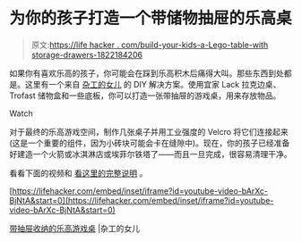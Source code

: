# 为你的孩子打造一个带储物抽屉的乐高桌

> 原文:[https://life hacker . com/build-your-kids-a-Lego-table-with storage-drawers-1822184206](https://lifehacker.com/build-your-kids-a-lego-table-with-storage-drawers-1822184206)

如果你有喜欢乐高的孩子，你可能会在踩到乐高积木后痛得大叫。那些东西到处都是。这里有一个来自 [杂工的女儿](https://www.thehandymansdaughter.com/diy-lego-table/) 的 DIY 解决方案。使用宜家 Lack 拉克边桌、Trofast 储物盒和一些底板，你可以打造一张带抽屉的游戏桌，用来存放物品。

Watch

对于最终的乐高游戏空间，制作几张桌子并用工业强度的 Velcro 将它们连接起来(这是一个重要的组件，因为小砖块可能会卡在缝隙中)。现在，你的孩子已经准备好建造一个火箭或冰淇淋店或埃菲尔铁塔了——而且一旦完成，很容易清理干净。

看看下面的视频和 [看这里的完整说明](https://www.ikeahackers.net/2018/01/lego-play-table-drawer-storage.html) 。

 [https://lifehacker.com/embed/inset/iframe?id=youtube-video-bArXc-BjNtA&start=0](https://lifehacker.com/embed/inset/iframe?id=youtube-video-bArXc-BjNtA&start=0) 

[带抽屉收纳的乐高游戏桌](https://www.thehandymansdaughter.com/diy-lego-table/) |杂工的女儿